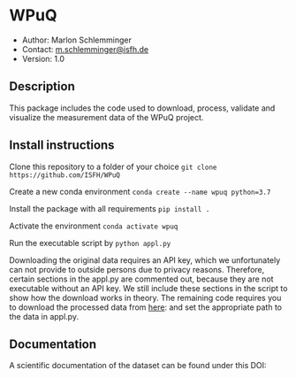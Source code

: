 # WPuQ
*  Author: Marlon Schlemminger
*  Contact: m.schlemminger@isfh.de
*  Version: 1.0

## Description
This package includes the code used to download, process, validate and visualize the measurement data of the WPuQ project. 

## Install instructions
Clone this repository to a folder of your choice
```git clone https://github.com/ISFH/WPuQ```

Create a new conda environment
```conda create --name wpuq python=3.7```

Install the package with all requirements
```pip install .```

Activate the environment
```conda activate wpuq```

Run the executable script by
```python appl.py```

Downloading the original data requires an API key, which we unfortunately can not provide to outside persons due to privacy reasons. Therefore, certain sections in the appl.py are commented out, because they are not executable without an API key. We still include these sections in the script to show how the download works in theory. The remaining code requires you to download the processed data from [here](): and set the appropriate path to the data in appl.py.
 

## Documentation
A scientific documentation of the dataset can be found under this DOI:
